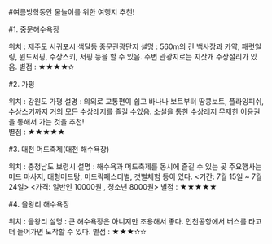 #여름방학동안 물놀이를 위한 여행지 추천!

#1. 중문해수욕장

위치 : 제주도 서귀포시 색달동 중문관광단지
설명 : 560m의 긴 백사장과 카약, 패럿일링, 윈드서핑, 수상스키, 서핑 등을 할 수 있음.
      주변 관광지로는 지삿개 주상절리가 있음.
별점 : ★★★★✫

#2. 가평 

위치 : 강원도 가평
설명 : 의외로 교통편이 쉽고 
      바나나 보트부터 땅콩보트, 플라잉피쉬, 수상스키까지 거의 모든 수상레저를 즐길 수있음.
      소셜을 통한 수상레저 무제한 이용권을 통해서 가는 것을 추천!  
별점 : ★★★★★

#3. 대천 머드축제(대천 해수욕장)

위치 : 충청남도 보령시 
설명 : 해수욕과 머드축제를 동시에 즐길 수 있는 곳 
      주요행사는 머드 마사지, 대형머드탕, 머드락페스티벌, 갯벌체험 등이 있다.
      <기간: 7월 15일 ~ 7월 24일>
      <가격: 일반인 10000원 , 청소년 8000원>
별점 : ★★★★★

#4. 을왕리 해수욕장

위치 : 을왕리
설명 : 큰 해수욕장은 아니지만 조용해서 좋다. 인천공항에서 버스를 타고 더 들어가면 도착할 수 있다.
별점 : ★★★✫✫